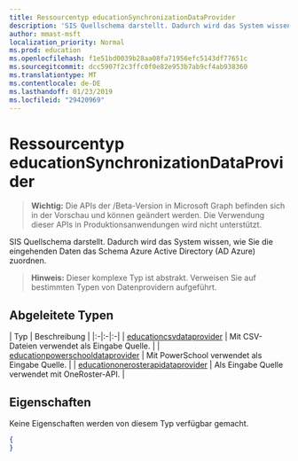 ```yaml
---
title: Ressourcentyp educationSynchronizationDataProvider
description: 'SIS Quellschema darstellt. Dadurch wird das System wissen, wie Sie die eingehenden Daten das Schema Azure Active Directory (AD Azure) zuordnen. '
author: mmast-msft
localization_priority: Normal
ms.prod: education
ms.openlocfilehash: f1e51bd0039b28aa08fa71956efc5143df77651c
ms.sourcegitcommit: dcc5907f2c3ffc0f0e82e953b7ab9cf4ab938360
ms.translationtype: MT
ms.contentlocale: de-DE
ms.lasthandoff: 01/23/2019
ms.locfileid: "29420969"
---
```

# <a name="educationsynchronizationdataprovider-resource-type"></a>Ressourcentyp educationSynchronizationDataProvider

> **Wichtig:** Die APIs der /Beta-Version in Microsoft Graph befinden sich in der Vorschau und können geändert werden. Die Verwendung dieser APIs in Produktionsanwendungen wird nicht unterstützt.

SIS Quellschema darstellt. Dadurch wird das System wissen, wie Sie die eingehenden Daten das Schema Azure Active Directory (AD Azure) zuordnen. 

> **Hinweis:** Dieser komplexe Typ ist abstrakt. Verweisen Sie auf bestimmten Typen von Datenprovidern aufgeführt.

## <a name="derived-types"></a>Abgeleitete Typen
| Typ | Beschreibung | 
|:-|:-|:-|
| [educationcsvdataprovider](educationcsvdataprovider.md) | Mit CSV-Dateien verwendet als Eingabe Quelle. |
| [educationpowerschooldataprovider](educationpowerschooldataprovider.md) | Mit PowerSchool verwendet als Eingabe Quelle. |
| [educationonerosterapidataprovider](educationonerosterapidataprovider.md) | Als Eingabe Quelle verwendet mit OneRoster-API. |

## <a name="properties"></a>Eigenschaften

Keine Eigenschaften werden von diesem Typ verfügbar gemacht.



<!-- {
  "blockType": "resource",
  "optionalProperties": [

  ],
  "@odata.type": "microsoft.graph.educationSynchronizationDataProvider "
}-->

```json
{
}
```
